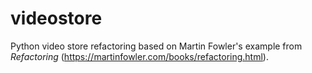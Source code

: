 # videostore

Python video store refactoring based on Martin Fowler's example from *Refactoring* (https://martinfowler.com/books/refactoring.html).
